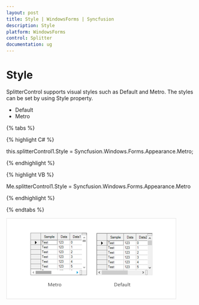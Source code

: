 ```yaml
---
layout: post
title: Style | WindowsForms | Syncfusion
description: Style
platform: WindowsForms
control: Splitter  
documentation: ug
---
```


# Style

SplitterControl supports visual styles such as Default and Metro. The styles can be set by using Style property.

* Default
* Metro

{% tabs %}

{% highlight C# %}

this.splitterControl1.Style = Syncfusion.Windows.Forms.Appearance.Metro;

{% endhighlight %}

{% highlight VB %}

Me.splitterControl1.Style = Syncfusion.Windows.Forms.Appearance.Metro

{% endhighlight %}

{% endtabs %}

 ![](Concept-and-Features_images/Concept-and-Features_img1.png)
